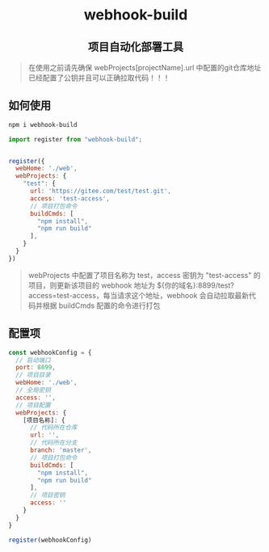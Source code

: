 <center><h1>webhook-build</h1></center>

<center><h2>项目自动化部署工具</h2></center>

> 在使用之前请先确保 webProjects[projectName].url 中配置的git仓库地址已经配置了公钥并且可以正确拉取代码！！！

## 如何使用

```sh
npm i webhook-build
```

```js
import register from "webhook-build";


register({
  webHome: './web',
  webProjects: {
    "test": {
      url: 'https://gitee.com/test/test.git',
      access: 'test-access',
      // 项目打包命令
      buildCmds: [
        "npm install",
        "npm run build"
      ],
    }
  }
})
```

> webProjects 中配置了项目名称为 test，access 密钥为 "test-access" 的项目，则更新该项目的 webhook 地址为 ${你的域名}:8899/test?access=test-access，每当请求这个地址，webhook 会自动拉取最新代码并根据 buildCmds 配置的命令进行打包

## 配置项

```js
const webhookConfig = {
  // 启动端口
  port: 8899,
  // 项目目录
  webHome: './web',
  // 全局密钥
  access: '',
  // 项目配置
  webProjects: {
    [项目名称]: {
      // 代码所在仓库
      url: '',
      // 代码所在分支
      branch: 'master',
      // 项目打包命令
      buildCmds: [
        "npm install",
        "npm run build"
      ],
      // 项目密钥
      access: ''
    }
  }
}

register(webhookConfig)
```


